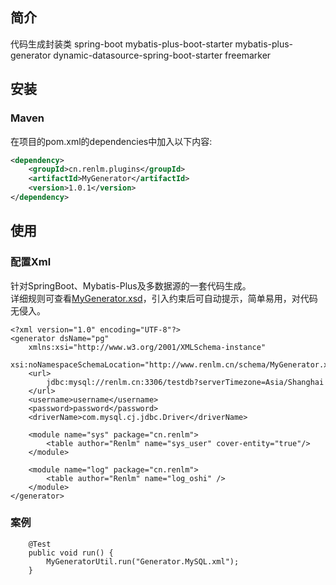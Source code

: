 ## 简介
代码生成封装类
	spring-boot
	mybatis-plus-boot-starter
	mybatis-plus-generator
	dynamic-datasource-spring-boot-starter
	freemarker

## 安装
### Maven
在项目的pom.xml的dependencies中加入以下内容:

```xml
<dependency>
    <groupId>cn.renlm.plugins</groupId>
    <artifactId>MyGenerator</artifactId>
    <version>1.0.1</version>
</dependency>
```

## 使用
### 配置Xml
针对SpringBoot、Mybatis-Plus及多数据源的一套代码生成。<br/>
详细规则可查看[MyGenerator.xsd](http://www.renlm.cn/schema/MyGenerator.xsd)，引入约束后可自动提示，简单易用，对代码无侵入。

```
<?xml version="1.0" encoding="UTF-8"?>
<generator dsName="pg"
	xmlns:xsi="http://www.w3.org/2001/XMLSchema-instance"
	xsi:noNamespaceSchemaLocation="http://www.renlm.cn/schema/MyGenerator.xsd">
	<url>
		jdbc:mysql://renlm.cn:3306/testdb?serverTimezone=Asia/Shanghai
	</url>
	<username>username</username>
	<password>password</password>
	<driverName>com.mysql.cj.jdbc.Driver</driverName>

	<module name="sys" package="cn.renlm">
		<table author="Renlm" name="sys_user" cover-entity="true"/>
	</module>

	<module name="log" package="cn.renlm">
		<table author="Renlm" name="log_oshi" />
	</module>
</generator>
```

### 案例

```
	@Test
	public void run() {
		MyGeneratorUtil.run("Generator.MySQL.xml");
	}
```